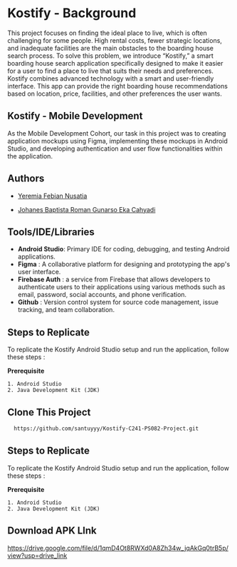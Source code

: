 # Kostify - Background 

This project focuses on finding the ideal place to live, which is often challenging for some people. High rental costs, fewer strategic locations, and inadequate facilities are the main obstacles to the boarding house search process. To solve this problem, we introduce “Kostify,” a smart boarding house search application specifically designed to make it easier for a user to find a place to live that suits their needs and preferences. Kostify combines advanced technology with a smart and user-friendly interface. This app can provide the right boarding house recommendations based on location, price, facilities, and other preferences the user wants.



## Kostify - Mobile Development

As the Mobile Development Cohort, our task in this project was to creating application mockups using Figma, implementing these mockups in Android Studio, and developing authentication and user flow functionalities within the application.






## Authors

- [Yeremia Febian Nusatia](https://www.github.com/Jayzee72)

- [Johanes Baptista Roman Gunarso Eka Cahyadi](https://www.github.com/Johns26)

## Tools/IDE/Libraries

- **Android Studio**: Primary IDE for coding, debugging, and testing Android applications.
- **Figma** : A collaborative platform for designing and prototyping the app's user interface.
- **Firebase Auth** : a service from Firebase that allows developers to authenticate users to their applications using various methods such as email, password, social accounts, and phone verification.
- **Github** : Version control system for source code management, issue tracking, and team collaboration.



## Steps to Replicate

 To replicate the Kostify Android Studio setup and run the application, follow these steps :

**Prerequisite**

    1. Android Studio
    2. Java Development Kit (JDK)
## Clone This Project

```bash
  https://github.com/santuyyy/Kostify-C241-PS082-Project.git
```


## Steps to Replicate

 To replicate the Kostify Android Studio setup and run the application, follow these steps :

**Prerequisite**

    1. Android Studio
    2. Java Development Kit (JDK)
## Download APK LInk

https://drive.google.com/file/d/1qmD4Ot8RWXd0A8Zh34w_jqAkGq0trB5p/view?usp=drive_link

